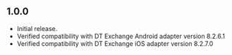 ## 1.0.0

* Initial release.
* Verified compatibility with DT Exchange Android adapter version 8.2.6.1
* Verified compatibility with DT Exchange iOS adapter version 8.2.7.0
